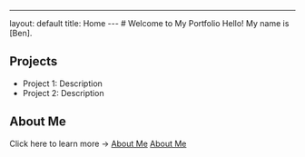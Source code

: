 ---
layout: default
title: Home
--- # Welcome to My Portfolio Hello! My name is [Ben].
## Projects
- Project 1: Description
- Project 2: Description
## About Me
Click here to learn more → [About Me](about.md)
[About Me](about.md)
